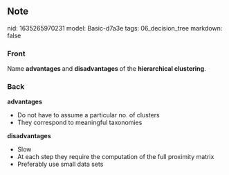 ## Note
nid: 1635265970231
model: Basic-d7a3e
tags: 06_decision_tree
markdown: false

### Front
Name <b>advantages </b>and <b>disadvantages </b>of the <b>hierarchical clustering</b>.

### Back
<div>
  <strong>advantages</strong>
</div>
<ul>
  <li>Do not have to assume a particular no. of clusters
  <li>They correspond to meaningful taxonomies
</ul>
<div>
  <strong>disadvantages</strong>
</div>
<ul>
  <li>Slow
  <li>At each step they require the computation of the full
  proximity matrix
  <li>Preferably use small data sets
</ul>
